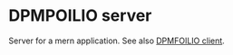 # DPMPOILIO server
Server for a mern application. See also [DPMFOILIO client](https://github.com/airgead73/dpmfolio-client).